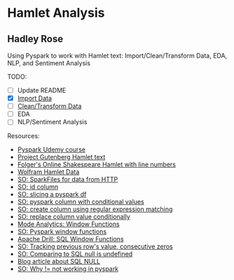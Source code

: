 # Hamlet Analysis
## Hadley Rose

Using Pyspark to work with Hamlet text: Import/Clean/Transform Data, EDA, NLP, and Sentiment Analysis

TODO:  
* [ ] Update README
* [x] [Import Data](#Import-Data)  
* [ ] [Clean/Transform Data](#Clean/Transform-Data)  
* [ ] EDA  
* [ ] NLP/Sentiment Analysis  

Resources:

* [Pyspark Udemy course](https://www.udemy.com/course/spark-and-python-for-big-data-with-pyspark/)
* [Project Gutenberg Hamlet text](https://www.gutenberg.org/files/1524/1524-0.txt)  
* [Folger's Online Shakespeare Hamlet with line numbers](https://shakespeare.folger.edu/shakespeares-works/hamlet/)  
* [Wolfram Hamlet Data](https://datarepository.wolframcloud.com/resources/Hamlet)  
* [SO: SparkFiles for data from HTTP](https://stackoverflow.com/a/57019702)  
* [SO: id column](https://stackoverflow.com/questions/32086578/how-to-add-row-id-in-pyspark-dataframes/35948427#35948427)  
* [SO: slicing a pyspark df](https://stackoverflow.com/a/52819758)  
* [SO: pyspark column with conditional values](https://stackoverflow.com/a/51565873)  
* [SO: create column using regular expression matching](https://stackoverflow.com/a/46547701)  
* [SO: replace column value conditionally](https://stackoverflow.com/a/44773899)  
* [Mode Analytics: Window Functions](https://mode.com/sql-tutorial/sql-window-functions/)  
* [SO: Pyspark window functions](https://stackoverflow.com/a/52835995)  
* [Apache Drill: SQL Window Functions](https://drill.apache.org/docs/sql-window-functions-introduction/)  
* [SO: Tracking previous row's value, consecutive zeros](https://stackoverflow.com/a/55003211)  
* [SO: Comparing to SQL null is undefined](https://stackoverflow.com/a/39121638)  
* [Blog article about SQL NULL](https://www.xaprb.com/blog/2006/05/18/why-null-never-compares-false-to-anything-in-sql/)  
* [SO: Why != not working in pyspark](https://stackoverflow.com/a/54154697)